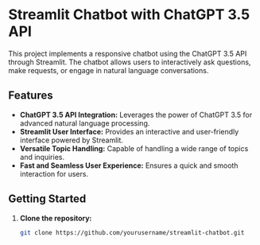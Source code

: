 # Streamlit Chatbot with ChatGPT 3.5 API

This project implements a responsive chatbot using the ChatGPT 3.5 API through Streamlit. The chatbot allows users to interactively ask questions, make requests, or engage in natural language conversations.

## Features

- **ChatGPT 3.5 API Integration:** Leverages the power of ChatGPT 3.5 for advanced natural language processing.
- **Streamlit User Interface:** Provides an interactive and user-friendly interface powered by Streamlit.
- **Versatile Topic Handling:** Capable of handling a wide range of topics and inquiries.
- **Fast and Seamless User Experience:** Ensures a quick and smooth interaction for users.

## Getting Started

1. **Clone the repository:**
   ```bash
   git clone https://github.com/yourusername/streamlit-chatbot.git
